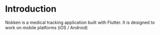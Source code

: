 # Introduction
Nokken is a medical tracking application built with Flutter. It is designed to work on mobile platforms (iOS / Android)


